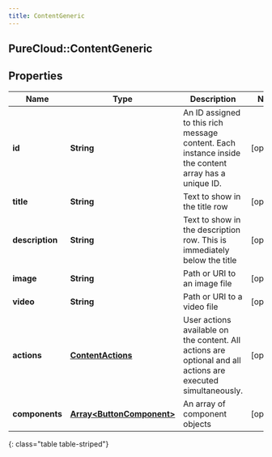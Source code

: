 ```yaml
---
title: ContentGeneric
---
```

## PureCloud::ContentGeneric

## Properties

|Name | Type | Description | Notes|
|------------ | ------------- | ------------- | -------------|
| **id** | **String** | An ID assigned to this rich message content. Each instance inside the content array has a unique ID. | [optional] |
| **title** | **String** | Text to show in the title row | [optional] |
| **description** | **String** | Text to show in the description row. This is immediately below the title | [optional] |
| **image** | **String** | Path or URI to an image file | [optional] |
| **video** | **String** | Path or URI to a video file | [optional] |
| **actions** | [**ContentActions**](ContentActions.html) | User actions available on the content. All actions are optional and all actions are executed simultaneously. | [optional] |
| **components** | [**Array&lt;ButtonComponent&gt;**](ButtonComponent.html) | An array of component objects | [optional] |
{: class="table table-striped"}


